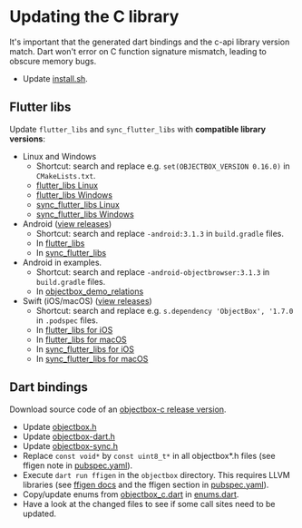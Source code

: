 # Updating the C library

It's important that the generated dart bindings and the c-api library version match. 
Dart won't error on C function signature mismatch, leading to obscure memory bugs.

- Update [install.sh](../install.sh).
  
## Flutter libs
Update `flutter_libs` and `sync_flutter_libs` with **compatible library versions**:  

- Linux and Windows
  - Shortcut: search and replace e.g. `set(OBJECTBOX_VERSION 0.16.0)` in `CMakeLists.txt`.
  - [flutter_libs Linux](../flutter_libs/linux/CMakeLists.txt)
  - [flutter_libs Windows](../flutter_libs/windows/CMakeLists.txt)
  - [sync_flutter_libs Linux](../sync_flutter_libs/linux/CMakeLists.txt)
  - [sync_flutter_libs Windows](../sync_flutter_libs/windows/CMakeLists.txt)
- Android ([view releases](https://github.com/objectbox/objectbox-java/releases))
  - Shortcut: search and replace `-android:3.1.3` in `build.gradle` files.
  - In [flutter_libs](../flutter_libs/android/build.gradle)
  - In [sync_flutter_libs](../sync_flutter_libs/android/build.gradle)
- Android in examples.
  - Shortcut: search and replace `-android-objectbrowser:3.1.3` in `build.gradle` files. 
  - In [objectbox_demo_relations](../objectbox/example/flutter/objectbox_demo_relations/android/app/build.gradle)
- Swift (iOS/macOS) ([view releases](https://github.com/objectbox/objectbox-swift/releases))
  - Shortcut: search and replace e.g. `s.dependency 'ObjectBox', '1.7.0` in `.podspec` files.
  - In [flutter_libs for iOS](../flutter_libs/ios/objectbox_flutter_libs.podspec)
  - In [flutter_libs for macOS](../flutter_libs/macos/objectbox_flutter_libs.podspec)
  - In [sync_flutter_libs for iOS](../sync_flutter_libs/ios/objectbox_sync_flutter_libs.podspec)
  - In [sync_flutter_libs for macOS](../sync_flutter_libs/macos/objectbox_sync_flutter_libs.podspec)

## Dart bindings
Download source code of an [objectbox-c release version](https://github.com/objectbox/objectbox-c/releases).
- Update [objectbox.h](../objectbox/lib/src/native/bindings/objectbox.h)
- Update [objectbox-dart.h](../objectbox/lib/src/native/bindings/objectbox-dart.h)
- Update [objectbox-sync.h](../objectbox/lib/src/native/bindings/objectbox-sync.h)
- Replace `const void*` by `const uint8_t*` in all objectbox*.h files 
  (see ffigen note in [pubspec.yaml](../objectbox/pubspec.yaml)).
- Execute `dart run ffigen` in the `objectbox` directory. This requires LLVM libraries 
  (see [ffigen docs](https://pub.dev/packages/ffigen#installing-llvm) 
  and the ffigen section in [pubspec.yaml](../objectbox/pubspec.yaml)).
- Copy/update enums from [objectbox_c.dart](../objectbox/lib/src/native/bindings/objectbox_c.dart) 
  in [enums.dart](../objectbox/lib/src/modelinfo/enums.dart).
- Have a look at the changed files to see if some call sites need to be updated.
